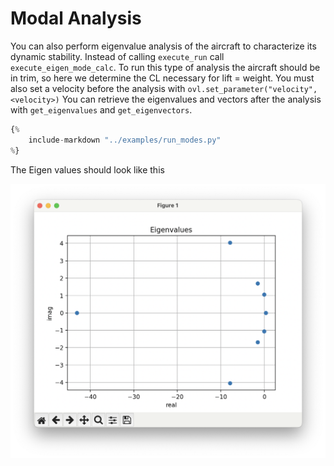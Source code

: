# Modal Analysis

You can also perform eigenvalue analysis of the aircraft to characterize its dynamic stability. 
Instead of calling `execute_run` call `execute_eigen_mode_calc`.
To run this type of analysis the aircraft should be in trim, so here we determine the CL necessary for lift = weight. 
You must also set a velocity before the analysis with `ovl.set_parameter("velocity", <velocity>)`
You can retrieve the eigenvalues and vectors after the analysis with `get_eigenvalues` and `get_eigenvectors`. 

```python
{%
    include-markdown "../examples/run_modes.py"
%}
```

The Eigen values should look like this 

![eigen values](figures/eigen_vals.png)